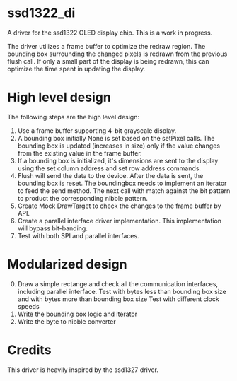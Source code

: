 # ssd1322_di
A driver for the ssd1322 OLED display chip. This is a work in progress.

The driver utilizes a frame buffer to optimize the redraw region. The bounding box surrounding the changed pixels is redrawn from the previous flush call. 
If only a small part of the display is being redrawn, this can optimize the time spent in updating the display.

# High level design
The following steps are the high level design:
1. Use a frame buffer supporting 4-bit grayscale display.
2. A bounding box initially None is set based on the setPixel calls.
   The bounding box is updated (increases in size) only if the value changes from the existing value in the frame buffer.
3. If a bounding box is initialized, it's dimensions are sent to the display using the set column address and set row address commands.
4. Flush will send the data to the device. After the data is sent, the bounding box is reset.
   The boundingbox needs to implement an iterator to feed the send method.
   The next call with match against the bit pattern to product the corresponding nibble pattern.
5. Create Mock DrawTarget to check the changes to the frame buffer by API.
6. Create a parallel interface driver implementation. This implementation will bypass bit-banding.
7. Test with both SPI and parallel interfaces.


Modularized design
==================
0. Draw a simple rectange and check all the communication interfaces, including parallel interface.
   Test with bytes less than bounding box size
   and with bytes more than bounding box size
   Test with different clock speeds
1. Write the bounding box logic and iterator
2. Write the byte to nibble converter

# Credits
This driver is heavily inspired by the ssd1327 driver.
